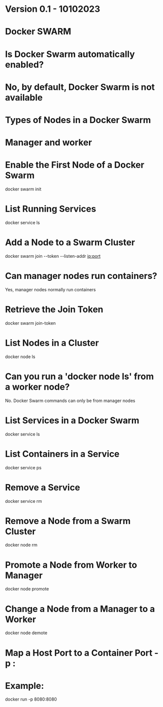 # Version 0.1 - 10102023

# Docker SWARM 

# Is Docker Swarm automatically enabled?
# No, by default, Docker Swarm is not available

# Types of Nodes in a Docker Swarm
# Manager and worker

# Enable the First Node of a Docker Swarm
docker swarm init

# List Running Services
docker service ls

# Add a Node to a Swarm Cluster
docker swarm join --token <token> --listen-addr <ip:port>

# Can manager nodes run containers?
Yes, manager nodes normally run containers

# Retrieve the Join Token
docker swarm join-token

# List Nodes in a Cluster
docker node ls

# Can you run a 'docker node ls' from a worker node?
No. Docker Swarm commands can only be from manager nodes

# List Services in a Docker Swarm
docker service ls

# List Containers in a Service
docker service ps <service name>

# Remove a Service
docker service rm <service name>

# Remove a Node from a Swarm Cluster
docker node rm <node name>

# Promote a Node from Worker to Manager
docker node promote <node name>

# Change a Node from a Manager to a Worker
docker node demote <node name>

# Map a Host Port to a Container Port -p <host port>: <container port>
# Example:
docker run -p 8080:8080 <image name>